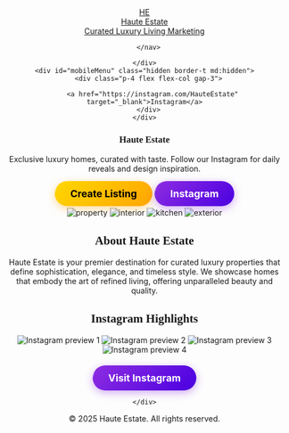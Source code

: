 
<html lang="en">
<head>
  <meta charset="utf-8">
  <meta name="viewport" content="width=device-width,initial-scale=1">
  <title>Haute Estate</title>
  <link href="https://fonts.googleapis.com/css2?family=Playfair+Display:wght@400;600;700&family=Inter:wght@300;400;600&display=swap" rel="stylesheet">
  <meta name="description" content="Haute Estate — Curated luxury homes & lifestyle. Follow @HauteEstate on Instagram.">
  <!-- Tailwind via CDN -->
  <script src="https://cdn.tailwindcss.com"></script>
  <style>
    :root{--accent:#b8860b; --bg:#0b0b0b}
    body{font-family:Inter, system-ui, -apple-system, 'Segoe UI', Roboto, 'Helvetica Neue', Arial}
    h1,h2,h3{font-family:'Playfair Display', serif}
  </style>
</head>
<body class="bg-white text-gray-900">
  <!-- NAV -->
  <header class="border-b">
    <div class="max-w-6xl mx-auto flex items-center justify-between p-6">
      <a href="#" class="flex items-center gap-3">
        <div class="w-10 h-10 rounded-full bg-black text-white flex items-center justify-center font-semibold">HE</div>
        <div>
          <div class="text-sm font-semibold">Haute Estate</div>
          <div class="text-xs text-gray-500">Curated Luxury Living Marketing</div>
        </div>
      </a>
      <nav class="hidden md:flex gap-6 items-center text-sm">
        
      </nav>
      
    </div>
    <div id="mobileMenu" class="hidden border-t md:hidden">
      <div class="p-4 flex flex-col gap-3">
        
        <a href="https://instagram.com/HauteEstate" target="_blank">Instagram</a>
      </div>
    </div>
  

  <!-- HERO -->
  <section class="bg-[url('https://images.unsplash.com/photo-1560448204-e02f11c3d0e2?q=80&w=1600&auto=format&fit=crop&ixlib=rb-4.0.3&s=0a2f7d0f1a2cbb4a4b0b6b5ea4fb6d5b')] bg-cover bg-center">
    <div class="backdrop-brightness-75">
      <div class="max-w-6xl mx-auto p-12 text-white flex flex-col md:flex-row items-center gap-8">
        <div class="md:w-1/2">
          <h1 class="text-4xl md:text-5xl font-bold leading-tight">Haute Estate</h1>
          <p class="mt-4 text-lg max-w-lg">Exclusive luxury homes, curated with taste. Follow our Instagram for daily reveals and design inspiration.</p>
          <div class="mt-6 flex gap-3">
            <a href="#listings" class="create-listing-btn">Create Listing</a>

<style>
.create-listing-btn {
  display: inline-block;
  padding: 12px 28px;
  background: linear-gradient(135deg, gold, orange);
  color: black;
  font-weight: bold;
  border-radius: 50px;
  text-decoration: none;
  font-size: 1.1rem;
  box-shadow: 0 4px 15px rgba(255, 165, 0, 0.4);
  transition: all 0.3s ease;
  position: relative;
  overflow: hidden;
}

.create-listing-btn::before {
  content: '';
  position: absolute;
  top: 0;
  left: -100%;
  width: 100%;
  height: 100%;
  background: rgba(255,255,255,0.4);
  transform: skewX(-20deg);
  transition: left 0.4s ease;
}

.create-listing-btn:hover {
  transform: scale(1.08);
  box-shadow: 0 6px 20px rgba(255, 165, 0, 0.7);
}

.create-listing-btn:hover::before {
  left: 100%;
}
</style>
  <a href="https://instagram.com/hauteestatesla" target="_blank" class="insta-btn">
  Instagram
</a>

<style>
.insta-pill-btn {
  display: inline-block;
  padding: 12px 28px;
  background: linear-gradient(135deg, #8e2de2, #4a00e0);
  color: white;
  font-weight: bold;
  border-radius: 50px;
  text-decoration: none;
  font-size: 1.1rem;
  box-shadow: 0 4px 15px rgba(142, 45, 226, 0.4);
  transition: all 0.3s ease;
  position: relative;
  overflow: hidden;
}

.insta-pill-btn::before {
  content: '';
  position: absolute;
  top: 0;
  left: -100%;
  width: 100%;
  height: 100%;
  background: rgba(255,255,255,0.3);
  transform: skewX(-20deg);
  transition: left 0.4s ease;
}

.insta-pill-btn:hover {
  transform: scale(1.08);
  box-shadow: 0 6px 20px rgba(142, 45, 226, 0.7);
}

.insta-pill-btn:hover::before {
  left: 100%;
}
</style>
 </div>
        </div>
        <div class="md:w-1/2 grid grid-cols-2 gap-3">
          <!-- small preview images -->
          <img src="https://images.unsplash.com/photo-1600585154340-be6161a56a0c?q=80&w=800&auto=format&fit=crop&ixlib=rb-4.0.3&s=8c3c1b2e4f1a3bdc" alt="property" class="w-full h-40 object-cover rounded-lg">
          <img src="https://images.unsplash.com/photo-1554995207-c18c203602cb?q=80&w=800&auto=format&fit=crop&ixlib=rb-4.0.3&s=7d6e0c7f5f6b8d9a" alt="interior" class="w-full h-40 object-cover rounded-lg">
          <img src="https://images.unsplash.com/photo-1533777324565-a040eb52fac2?q=80&w=800&auto=format&fit=crop&ixlib=rb-4.0.3&s=2b5f6f7a1a" alt="kitchen" class="w-full h-40 object-cover rounded-lg">
          <img src="https://images.unsplash.com/photo-1505691723518-36a8b6f9a5d6?q=80&w=800&auto=format&fit=crop&ixlib=rb-4.0.3&s=4e6b3f7b" alt="exterior" class="w-full h-40 object-cover rounded-lg">
        </div>
      </div>
    </div>
  </section>


  <!-- Hero -->
  
  

  <!-- About -->
  <section>
    <h2>About Haute Estate</h2>
    <p>
      Haute Estate is your premier destination for curated luxury properties that define sophistication, elegance, and timeless style. We showcase homes that embody the art of refined living, offering unparalleled beauty and quality.
    </p>
  </section>

  <!-- Instagram Preview -->
  <section>
    <h2>Instagram Highlights</h2>
    <div class="instagram-grid">
      <img src="insta1.jpg" alt="Instagram preview 1">
      <img src="insta2.jpg" alt="Instagram preview 2">
      <img src="insta3.jpg" alt="Instagram preview 3">
      <img src="insta4.jpg" alt="Instagram preview 4">
    </div>
    <div style="text-align: center; margin-top: 20px;">
      <a href="https://instagram.com/hauteestatesla" target="_blank" class="insta-btn">
    Visit Instagram
</a>

<style>
.insta-btn {
  display: inline-block;
  padding: 12px 28px;
  background: linear-gradient(135deg, #8e2de2, #4a00e0);
  color: white;
  font-weight: bold;
  border-radius: 50px;
  text-decoration: none;
  font-size: 1.1rem;
  box-shadow: 0 4px 15px rgba(142, 45, 226, 0.4);
  transition: all 0.3s ease;
  position: relative;
  overflow: hidden;
}

.insta-btn::before {
  content: '';
  position: absolute;
  top: 0;
  left: -100%;
  width: 100%;
  height: 100%;
  background: rgba(255,255,255,0.3);
  transform: skewX(-20deg);
  transition: left 0.4s ease;
}

.insta-btn:hover {
  transform: scale(1.08);
  box-shadow: 0 6px 20px rgba(142, 45, 226, 0.7);
}

.insta-btn:hover::before {
  left: 100%;
}
</style>
    </div>
  </section>
<div>
<div>
<div>
  <!-- Footer -->
  <footer>
    &copy; 2025 Haute Estate. All rights reserved.
  </footer>


